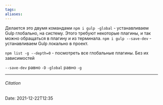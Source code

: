 ```yaml
---
tags: 
aliases: 
---
```

Делается это двумя командами 
`npm i gulp -global` - устанавливаем Gulp глобально, на систему. Этого требуют некоторые плагины, и так можно обращаться в плагину и из терминала.
`npm i gulp --save-dev` - устанавливаем Gulp локально в проект.

`npm list -g --depth=0` - посмотреть все глобальные плагины. Без их зависимостей


`--save-dev` равно `-D` 
`-global` равно `-g` 

---
###### Citation
Date: 2021-12-22T12:35
